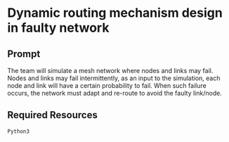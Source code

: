 # Dynamic routing mechanism design in faulty network

## Prompt
The team will simulate a mesh network where nodes and links may fail. Nodes and links may fail intermittently, as an input to the simulation, each node and link will have a certain probability to fail. When such failure occurs, the network must adapt and re-route to avoid the faulty link/node.

## Required Resources
```
Python3
```
